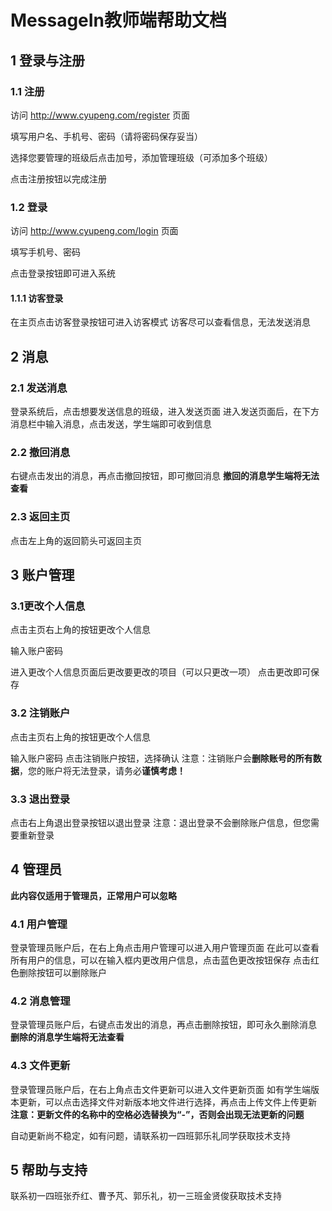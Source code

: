 # MessageIn教师端帮助文档

## 1 登录与注册

### 1.1 注册

访问 http://www.cyupeng.com/register 页面

填写用户名、手机号、密码（请将密码保存妥当）

选择您要管理的班级后点击加号，添加管理班级（可添加多个班级）

点击注册按钮以完成注册



### 1.2 登录

访问 http://www.cyupeng.com/login 页面

填写手机号、密码

点击登录按钮即可进入系统
#### 1.1.1 访客登录
在主页点击访客登录按钮可进入访客模式
访客尽可以查看信息，无法发送消息



## 2 消息

### 2.1 发送消息

登录系统后，点击想要发送信息的班级，进入发送页面
进入发送页面后，在下方消息栏中输入消息，点击发送，学生端即可收到信息

### 2.2 撤回消息

右键点击发出的消息，再点击撤回按钮，即可撤回消息
**撤回的消息学生端将无法查看**

### 2.3 返回主页

点击左上角的返回箭头可返回主页

## 3 账户管理

### 3.1更改个人信息

点击主页右上角的按钮更改个人信息

输入账户密码

进入更改个人信息页面后更改要更改的项目（可以只更改一项）
点击更改即可保存

### 3.2 注销账户

点击主页右上角的按钮更改个人信息

输入账户密码
点击注销账户按钮，选择确认
注意：注销账户会**删除账号的所有数据**，您的账户将无法登录，请务必**谨慎考虑！**

### 3.3 退出登录

 点击右上角退出登录按钮以退出登录
 注意：退出登录不会删除账户信息，但您需要重新登录

## 4 管理员

**此内容仅适用于管理员，正常用户可以忽略**

### 4.1 用户管理

登录管理员账户后，在右上角点击用户管理可以进入用户管理页面
在此可以查看所有用户的信息，可以在输入框内更改用户信息，点击蓝色更改按钮保存
点击红色删除按钮可以删除账户

### 4.2 消息管理

登录管理员账户后，右键点击发出的消息，再点击删除按钮，即可永久删除消息
**删除的消息学生端将无法查看**

### 4.3 文件更新

登录管理员账户后，在右上角点击文件更新可以进入文件更新页面
如有学生端版本更新，可以点击选择文件对新版本地文件进行选择，再点击上传文件上传更新
**注意：更新文件的名称中的空格必选替换为“-”，否则会出现无法更新的问题**

自动更新尚不稳定，如有问题，请联系初一四班郭乐礼同学获取技术支持

## 5 帮助与支持

联系初一四班张乔红、曹予芃、郭乐礼，初一三班金贤俊获取技术支持


